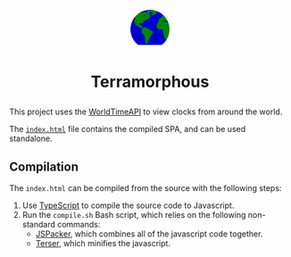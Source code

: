 <p align="center"><img src="src/icon.svg" style="width: 5em" /></p>
<h1><p align="center">Terramorphous</p></h1>

This project uses the [WorldTimeAPI](https://worldtimeapi.org) to view clocks from around the world.

The [`index.html`](index.html) file contains the compiled SPA, and can be used standalone.

## Compilation

The `index.html` can be compiled from the source with the following steps:

1. Use [TypeScript](https://github.com/microsoft/TypeScript/) to compile the source code to Javascript.
2. Run the `compile.sh` Bash script, which relies on the following non-standard commands:
   - [JSPacker](https://github.com/MJKWoolnough/jspacker), which combines all of the javascript code together.
   - [Terser](https://github.com/terser/terser), which minifies the javascript.
